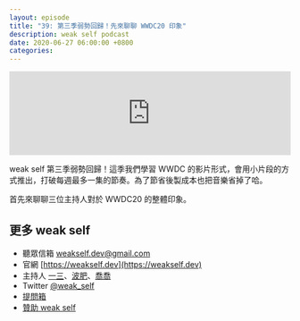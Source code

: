 ```yaml
---
layout: episode
title: "39: 第三季弱勢回歸！先來聊聊 WWDC20 印象"
description: weak self podcast
date: 2020-06-27 06:00:00 +0800
categories: 
---
```

<iframe src="https://www.listennotes.com/embedded/e/6fca78899fd84603a703fd2574d3483f/" width="100%" style="width: 1px; min-width: 100%;" frameborder="0" scrolling="no"></iframe>

weak self 第三季弱勢回歸！這季我們學習 WWDC 的影片形式，會用小片段的方式推出，打破每週最多一集的節奏。為了節省後製成本也把音樂省掉了哈。

首先來聊聊三位主持人對於 WWDC20 的整體印象。

## 更多 weak self

* 聽眾信箱 [weakself.dev@gmail.com](mailto:weakself.dev@gmail.com)
* 官網 [https://weakself.dev](https://weakself.dev)
* 主持人 [一三](https://twitter.com/ethanhuang13)、[波肥](https://twitter.com/PofatTseng)、[喬喬](https://twitter.com/joe_trash_talk)
* Twitter [@weak_self](https://twitter.com/weak_self)
* [提問箱](https://peing.net/zh-TW/weak_self)
* [贊助 weak self](https://weakself.dev/#贊助)